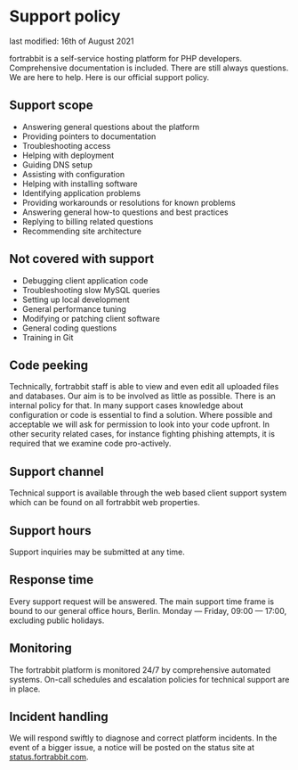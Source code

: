 # Support policy

last modified: 16th of August 2021

fortrabbit is a self-service hosting platform for PHP developers. Comprehensive documentation is included. There are still always questions. We are here to help. Here is our official support policy.

## Support scope

* Answering general questions about the platform
* Providing pointers to documentation
* Troubleshooting access
* Helping with deployment
* Guiding DNS setup
* Assisting with configuration
* Helping with installing software
* Identifying application problems
* Providing workarounds or resolutions for known problems
* Answering general how-to questions and best practices
* Replying to billing related questions
* Recommending site architecture

## Not covered with support

* Debugging client application code
* Troubleshooting slow MySQL queries
* Setting up local development
* General performance tuning
* Modifying or patching client software
* General coding questions
* Training in Git

## Code peeking

Technically, fortrabbit staff is able to view and even edit all uploaded files and databases. Our aim is to be involved as little as possible. There is an internal policy for that. In many support cases knowledge about configuration or code is essential to find a solution. Where possible and acceptable we will ask for permission to look into your code upfront. In other security related cases, for instance fighting phishing attempts, it is required that we examine code pro-actively.

## Support channel

Technical support is available through the web based client support system which can be found on all fortrabbit web properties.

## Support hours

Support inquiries may be submitted at any time. 

## Response time

Every support request will be answered. The main support time frame is bound to our general office hours, Berlin. Monday — Friday, 09:00 — 17:00, excluding public holidays.

## Monitoring

The fortrabbit platform is monitored 24/7 by comprehensive automated systems. On-call schedules and escalation policies for technical support are in place.

## Incident handling

We will respond swiftly to diagnose and correct platform incidents. In the event of a bigger issue, a notice will be posted on the status site at [status.fortrabbit.com](http://status.fortrabbit.com).

